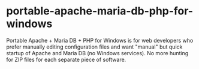 portable-apache-maria-db-php-for-windows
========================================

Portable Apache + Maria DB + PHP for Windows is for web developers who prefer manually editing configuration files and want "manual" but quick startup of Apache and Maria DB (no Windows services). No more hunting for ZIP files for each separate piece of software.

